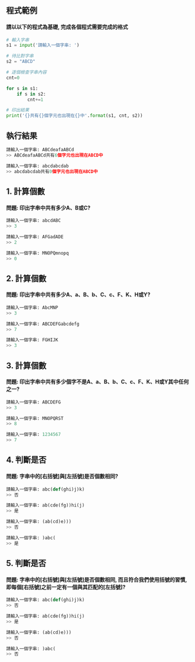 
## 程式範例

#### 請以以下的程式為基礎, 完成各個程式需要完成的格式
``` python
# 輸入字串
s1 = input('請輸入一個字串: ')

# 待比對字串
s2 = "ABCD"

# 逐個檢查字串內容
cnt=0

for s in s1:
    if s in s2:
        cnt+=1

# 印出結果
print('{}共有{}個字元也出現在{}中'.format(s1, cnt, s2))
```

## 執行結果
``` python
請輸入一個字串: ABCdeafaABCd
>> ABCdeafaABCd共有6個字元也出現在ABCD中

請輸入一個字串: abcdabcdab
>> abcdabcdab共有0個字元也出現在ABCD中
```


## 1. 計算個數

#### 問題: 印出字串中共有多少A、B或C?

``` python
請輸入一個字串: abcdABC
>> 3

請輸入一個字串: AFGadADE
>> 2

請輸入一個字串: MNOPQmnopq
>> 0
```


## 2. 計算個數

#### 問題: 印出字串中共有多少A、a、B、b、C、c、F、K、H或Y?

``` python
請輸入一個字串: AbcMNP
>> 3

請輸入一個字串: ABCDEFGabcdefg
>> 7

請輸入一個字串: FGHIJK
>> 3
```


## 3. 計算個數

#### 問題: 印出字串中共有多少個字不是A、a、B、b、C、c、F、K、H或Y其中任何之一?

``` python
請輸入一個字串: ABCDEFG
>> 3

請輸入一個字串: MNOPQRST
>> 8

請輸入一個字串: 1234567
>> 7
```

## 4. 判斷是否

#### 問題: 字串中的[右括號]與[左括號]是否個數相同?

``` python
請輸入一個字串: abc(def(ghi)j)k)
>> 否

請輸入一個字串: ab(cde(fg))hi(j)
>> 是

請輸入一個字串: (ab(cd)e)))
>> 否

請輸入一個字串: )abc(
>> 是
```


## 5. 判斷是否

#### 問題: 字串中的[右括號]與[左括號]是否個數相同, 而且符合我們使用括號的習慣, 即每個[右括號]之前一定有一個與其匹配的[左括號]?

``` python
請輸入一個字串: abc(def(ghi)j)k)
>> 否

請輸入一個字串: ab(cde(fg))hi(j)
>> 是

請輸入一個字串: (ab(cd)e)))
>> 否

請輸入一個字串: )abc(
>> 否
```
